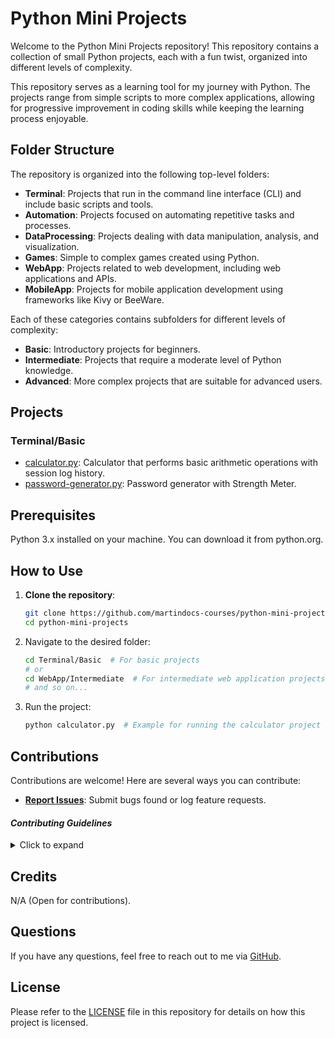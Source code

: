 # Python Mini Projects

Welcome to the Python Mini Projects repository! This repository contains a collection of small Python projects, each with a fun twist, organized into different levels of complexity.

This repository serves as a learning tool for my journey with Python. The projects range from simple scripts to more complex applications, allowing for progressive improvement in coding skills while keeping the learning process enjoyable.

## Folder Structure

The repository is organized into the following top-level folders:

- **Terminal**: Projects that run in the command line interface (CLI) and include basic scripts and tools.
- **Automation**: Projects focused on automating repetitive tasks and processes.
- **DataProcessing**: Projects dealing with data manipulation, analysis, and visualization.
- **Games**: Simple to complex games created using Python.
- **WebApp**: Projects related to web development, including web applications and APIs.
- **MobileApp**: Projects for mobile application development using frameworks like Kivy or BeeWare.

Each of these categories contains subfolders for different levels of complexity:

- **Basic**: Introductory projects for beginners.
- **Intermediate**: Projects that require a moderate level of Python knowledge.
- **Advanced**: More complex projects that are suitable for advanced users.

## Projects

### Terminal/Basic

- [calculator.py](https://github.com/martindocs-courses/python-mini-projects/blob/main/1_Terminal/1_Basic/calculator.py): Calculator that performs basic arithmetic operations with session log history.
- [password-generator.py](https://github.com/martindocs-courses/python-mini-projects/blob/main/1_Terminal/1_Basic/password-generator.py): Password generator with Strength Meter.

## Prerequisites

  Python 3.x installed on your machine. You can download it from python.org.

## How to Use

1. **Clone the repository**:
   ```bash
   git clone https://github.com/martindocs-courses/python-mini-projects.git
   cd python-mini-projects
   ```
2. Navigate to the desired folder:
   ```bash
   cd Terminal/Basic  # For basic projects
   # or
   cd WebApp/Intermediate  # For intermediate web application projects
   # and so on...
   ```
3. Run the project:
   ```bash
   python calculator.py  # Example for running the calculator project in the Basic folder
   ```

## Contributions

Contributions are welcome! Here are several ways you can contribute:

- **[Report Issues](https://github.com/martindocs-courses/python-mini-projects/issues)**: Submit bugs found or log feature requests.

#### *Contributing Guidelines*

<details closed>
<summary>Click to expand</summary>

1. **Fork the Repository**: Start by forking the project repository to your GitHub account.
2. **Clone Locally**: Clone the forked repository to your local machine using a Git client.
   ```sh
   git clone <your-forked-repo-url>
   ```
3. **Create a New Branch**: Always work on a new branch, giving it a descriptive name.
   ```sh
   git checkout -b new-feature-x
   ```

4. **Make Your Changes**: Develop and test your changes locally.
5. **Add Changes to Staging Area**:
   ```sh
   git add -A 
   ```
6. **Commit Your Changes**: Commit with a clear and concise message describing your updates.
   ```sh
   git commit -m 'Implemented new feature x.'
   ```
7. **Push to GitHub**: Push the changes to your forked repository.
   ```sh
   git push origin new-feature-x
   ```
8. **Submit a Pull Request**: Create a PR against the original project repository. Clearly describe the changes and their motivations.

  Once your PR is reviewed and approved, it will be merged into the main branch.

9. **Switch Back to Main Branch and Pull Sync with Main**: If you wish to work on a new feature/change, switch back to the main branch and sync with the latest changes.
  ```sh
  git checkout main
  git pull origin main
  ```
10. **Repeat the Process if Necessary**: Start from point 3 onwards.

</details>


## Credits

N/A (Open for contributions).

## Questions
If you have any questions, feel free to reach out to me via [GitHub](https://github.com/martindocs).

## License

Please refer to the [LICENSE](./LICENSE.md) file in this repository for details on how this project is licensed.